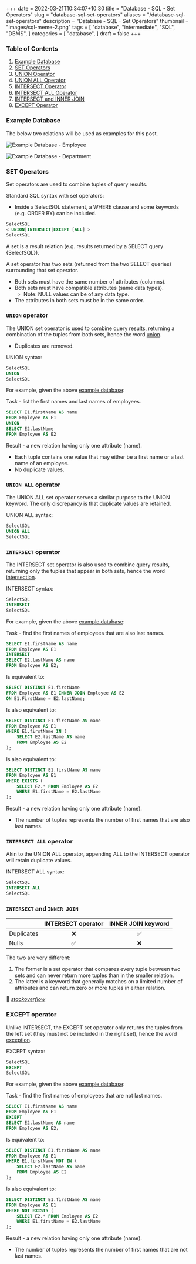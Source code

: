 +++
date = 2022-03-21T10:34:07+10:30
title = "Database - SQL - Set Operators"
slug = "database-sql-set-operators"
aliases = "/database-sql-set-operators"
description = "Database - SQL - Set Operators"
thumbnail = "images/sql-meme-2.png"
tags = [
    "database",
    "intermediate",
    "SQL",
    "DBMS",
]
categories = [
    "database",
]
draft = false
+++

### Table of Contents

1. [Example Database](#example-database)
1. [SET Operators](#set-operators)
1. [UNION Operator](#union-operator)
1. [UNION ALL Operator](#union-all-operator)
1. [INTERSECT Operator](#intersect-operator)
1. [INTERSECT ALL Operator](#intersect-all-operator)
1. [INTERSECT and INNER JOIN](#intersect-and-inner-join)
1. [EXCEPT Operator](#except-operator)

### Example Database

The below two relations will be used as examples for this post.

![Example Database -
Employee](/images/database-sql-set-operators/sample-employee.png)

![Example Database -
Department](/images/database-sql-set-operators/sample-department.png)

### SET Operators

Set operators are used to combine tuples of query results.

Standard SQL syntax with set operators:

- Inside a SelectSQL statement, a WHERE clause and some keywords (e.g.
  ORDER BY) can be included.

```sql
SelectSQL
< UNION|INTERSECT|EXCEPT [ALL] >
SelectSQL
```

A set is a result relation (e.g. results returned by a SELECT query
{SelectSQL}).

A set operator has two sets (returned from the two SELECT
queries) surrounding that set operator.

- Both sets must have the same number of attributes (columns).
- Both sets must have compatible attributes (same data types).
  - Note: NULL values can be of any data type.
- The attributes in both sets must be in the same order.

### `UNION` operator

The UNION set operator is used to combine query results, returning a
combination of the tuples from both sets, hence the word
[union](https://www.merriam-webster.com/dictionary/union).

- Duplicates are removed.

UNION syntax:

```sql
SelectSQL
UNION
SelectSQL
```

For example, given the above [example database](#example-database):

Task - list the first names and last names of employees.

```sql
SELECT E1.firstName AS name
FROM Employee AS E1
UNION
SELECT E2.lastName
FROM Employee AS E2
```

Result - a new relation having only one attribute (name).

- Each tuple contains one value that may either be a first name or a
  last name of an employee.
- No duplicate values.

### `UNION ALL` operator

The UNION ALL set operator serves a similar purpose to the UNION
keyword. The only discrepancy is that duplicate values are retained.

UNION ALL syntax:

```sql
SelectSQL
UNION ALL
SelectSQL
```

### `INTERSECT` operator

The INTERSECT set operator is also used to combine query results,
returning only the tuples that appear in both sets, hence the word
[intersection](https://www.ldoceonline.com/dictionary/intersection).

INTERSECT syntax:

```sql
SelectSQL
INTERSECT
SelectSQL
```

For example, given the above [example database](#example-database):

Task - find the first names of employees that are also last names.

```sql
SELECT E1.firstName AS name
FROM Employee AS E1
INTERSECT
SELECT E2.lastName AS name
FROM Employee AS E2;
```

Is equivalent to:

```sql
SELECT DISTINCT E1.firstName
FROM Employee AS E1 INNER JOIN Employee AS E2
ON E1.FirstName = E2.lastName;
```

Is also equivalent to:

```sql
SELECT DISTINCT E1.firstName AS name
FROM Employee AS E1
WHERE E1.firstName IN (
    SELECT E2.lastName AS name
    FROM Employee AS E2
);
```

Is also equivalent to:

```sql
SELECT DISTINCT E1.firstName AS name
FROM Employee AS E1
WHERE EXISTS (
    SELECT E2.* FROM Employee AS E2
    WHERE E1.firstName = E2.lastName
);
```

Result - a new relation having only one attribute (name).

- The number of tuples represents the number of first names that are
  also last names.

### `INTERSECT ALL` operator

Akin to the UNION ALL operator, appending ALL to the INTERSECT operator
will retain duplicate values.

INTERSECT ALL syntax:

```sql
SelectSQL
INTERSECT ALL
SelectSQL
```

### `INTERSECT` and `INNER JOIN`

|            | INTERSECT operator | INNER JOIN keyword |
| ---        | :---:              | :---:              |
| Duplicates | :x:                | :white_check_mark: |
| Nulls      | :white_check_mark: | :x:                |

The two are very different:

1. The former is a set operator that compares every tuple between two
   sets and can never return more tuples than in the smaller relation.
1. The latter is a keyword that generally matches on a limited number of
   attributes and can return zero or more tuples in either relation.

:link: *[stackoverflow](https://stackoverflow.com/a/51775740/16999206u)*

### EXCEPT operator

Unlike INTERSECT, the EXCEPT set operator only returns the tuples from
the left set (they must not be included in the right set), hence the
word
[exception](https://www.oxfordlearnersdictionaries.com/definition/english/exception?q=exception).

EXCEPT syntax:

```sql
SelectSQL
EXCEPT
SelectSQL
```

For example, given the above [example database](#example-database):

Task - find the first names of employees that are not last names.

```sql
SELECT E1.firstName AS name
FROM Employee AS E1
EXCEPT
SELECT E2.lastName AS name
FROM Employee AS E2;
```

Is equivalent to:

```sql
SELECT DISTINCT E1.firstName AS name
FROM Employee AS E1
WHERE E1.firstName NOT IN (
    SELECT E2.lastName AS name
    FROM Employee AS E2
);
```

Is also equivalent to:

```sql
SELECT DISTINCT E1.firstName AS name
FROM Employee AS E1
WHERE NOT EXISTS (
    SELECT E2.* FROM Employee AS E2
    WHERE E1.firstName = E2.lastName
);
```

Result - a new relation having only one attribute (name).

- The number of tuples represents the number of first names that are not
  last names.
